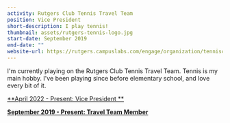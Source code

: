 ```yaml
---
activity: Rutgers Club Tennis Travel Team
position: Vice President
short-description: I play tennis!
thumbnail: assets/rutgers-tennis-logo.jpg
start-date: September 2019
end-date: ""
website-url: https://rutgers.campuslabs.com/engage/organization/tennisclub
---
```

I'm currently playing on the Rutgers Club Tennis Travel Team. Tennis is my main hobby. I've been playing since before elementary school, and love every bit of it.

<ins>**April 2022 - Present: Vice President **</ins>

<ins>**September 2019 - Present: Travel Team Member**</ins>

